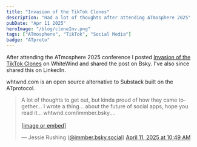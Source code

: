 ```yaml
---
title: "Invasion of the TikTok Clones"
description: "Had a lot of thoughts after attending ATmosphere 2025"
pubDate: "Apr 11 2025"
heroImage: "/blog/cloneInv.png"
tags: ["ATmosphere", "TikTok", "Social Media"]
badge: "ATproto"
---
```


After attending the ATmosphere 2025 conference I posted [Invasion of the TikTok Clones](https://whtwnd.com/immber.bsky.social/3lmkkvqq4zs2z) on WhiteWind and shared the post on Bsky. I've also since shared this on LinkedIn. 

whtwnd.com is an open source alternative to Substack built on the ATprotocol. 

<blockquote class="bluesky-embed" data-bluesky-uri="at://did:plc:iinae3zb33z4263joxrnza74/app.bsky.feed.post/3lmklcsd55c23" data-bluesky-cid="bafyreiazdmymxgtmemolfe3ir2movnby7xzbxbfnkxnzwzl5pvwlerkmu4" data-bluesky-embed-color-mode="system"><p lang="en">A lot of thoughts to get out, but kinda proud of how they came together... I wrote a thing... about the future of social apps, hope you read it... whtwnd.com/immber.bsky....<br><br><a href="https://bsky.app/profile/did:plc:iinae3zb33z4263joxrnza74/post/3lmklcsd55c23?ref_src=embed">[image or embed]</a></p>&mdash; Jessie Rushing (<a href="https://bsky.app/profile/did:plc:iinae3zb33z4263joxrnza74?ref_src=embed">@immber.bsky.social</a>) <a href="https://bsky.app/profile/did:plc:iinae3zb33z4263joxrnza74/post/3lmklcsd55c23?ref_src=embed">April 11, 2025 at 10:49 AM</a></blockquote><script async src="https://embed.bsky.app/static/embed.js" charset="utf-8"></script>
